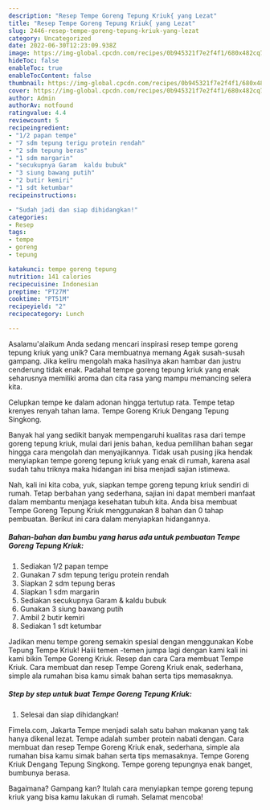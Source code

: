 ```yaml
---
description: "Resep Tempe Goreng Tepung Kriuk{ yang Lezat"
title: "Resep Tempe Goreng Tepung Kriuk{ yang Lezat"
slug: 2446-resep-tempe-goreng-tepung-kriuk-yang-lezat
category: Uncategorized
date: 2022-06-30T12:23:09.938Z
image: https://img-global.cpcdn.com/recipes/0b945321f7e2f4f1/680x482cq70/tempe-goreng-tepung-kriuk-foto-resep-utama.jpg
hideToc: false
enableToc: true
enableTocContent: false
thumbnail: https://img-global.cpcdn.com/recipes/0b945321f7e2f4f1/680x482cq70/tempe-goreng-tepung-kriuk-foto-resep-utama.jpg
cover: https://img-global.cpcdn.com/recipes/0b945321f7e2f4f1/680x482cq70/tempe-goreng-tepung-kriuk-foto-resep-utama.jpg
author: Admin
authorAv: notfound
ratingvalue: 4.4
reviewcount: 5
recipeingredient:
- "1/2 papan tempe"
- "7 sdm tepung terigu protein rendah"
- "2 sdm tepung beras"
- "1 sdm margarin"
- "secukupnya Garam  kaldu bubuk"
- "3 siung bawang putih"
- "2 butir kemiri"
- "1 sdt ketumbar"
recipeinstructions:

- "Sudah jadi dan siap dihidangkan!"
categories:
- Resep
tags:
- tempe
- goreng
- tepung

katakunci: tempe goreng tepung 
nutrition: 141 calories
recipecuisine: Indonesian
preptime: "PT27M"
cooktime: "PT51M"
recipeyield: "2"
recipecategory: Lunch

---
```



Asalamu'alaikum Anda sedang mencari inspirasi resep tempe goreng tepung kriuk yang unik? Cara membuatnya memang Agak susah-susah gampang. Jika keliru mengolah maka hasilnya akan hambar dan justru cenderung tidak enak. Padahal tempe goreng tepung kriuk yang enak seharusnya memiliki aroma dan cita rasa yang mampu memancing selera kita.


Celupkan tempe ke dalam adonan hingga tertutup rata. Tempe tetap krenyes renyah tahan lama. Tempe Goreng Kriuk Dengang Tepung Singkong.

Banyak hal yang sedikit banyak mempengaruhi kualitas rasa dari tempe goreng tepung kriuk, mulai dari jenis bahan, kedua pemilihan bahan segar hingga cara mengolah dan menyajikannya. Tidak usah pusing jika hendak menyiapkan tempe goreng tepung kriuk yang enak di rumah, karena asal sudah tahu triknya maka hidangan ini bisa menjadi sajian istimewa.


Nah, kali ini kita coba, yuk, siapkan tempe goreng tepung kriuk sendiri di rumah. Tetap berbahan yang sederhana, sajian ini dapat memberi manfaat dalam membantu menjaga kesehatan tubuh kita. Anda bisa membuat Tempe Goreng Tepung Kriuk menggunakan 8 bahan dan 0 tahap pembuatan. Berikut ini cara dalam menyiapkan hidangannya.

<!--inarticleads1-->

##### Bahan-bahan dan bumbu yang harus ada untuk pembuatan Tempe Goreng Tepung Kriuk:

1. Sediakan 1/2 papan tempe
1. Gunakan 7 sdm tepung terigu protein rendah
1. Siapkan 2 sdm tepung beras
1. Siapkan 1 sdm margarin
1. Sediakan secukupnya Garam &amp; kaldu bubuk
1. Gunakan 3 siung bawang putih
1. Ambil 2 butir kemiri
1. Sediakan 1 sdt ketumbar


Jadikan menu tempe goreng semakin spesial dengan menggunakan Kobe Tepung Tempe Kriuk! Haiii temen -temen jumpa lagi dengan kami kali ini kami bikin Tempe Goreng Kriuk. Resep dan cara Cara membuat Tempe Kriuk. Cara membuat dan resep Tempe Goreng Kriuk enak, sederhana, simple ala rumahan bisa kamu simak bahan serta tips memasaknya. 

<!--inarticleads2-->

##### Step by step untuk buat Tempe Goreng Tepung Kriuk:


1. Selesai dan siap dihidangkan!

Fimela.com, Jakarta Tempe menjadi salah satu bahan makanan yang tak hanya dikenal lezat. Tempe adalah sumber protein nabati dengan. Cara membuat dan resep Tempe Goreng Kriuk enak, sederhana, simple ala rumahan bisa kamu simak bahan serta tips memasaknya. Tempe Goreng Kriuk Dengang Tepung Singkong. Tempe goreng tepungnya enak banget, bumbunya berasa. 

Bagaimana? Gampang kan? Itulah cara menyiapkan tempe goreng tepung kriuk yang bisa kamu lakukan di rumah. Selamat mencoba!

